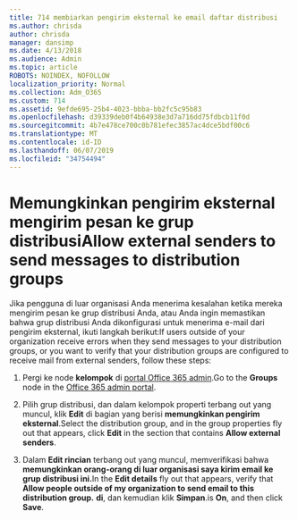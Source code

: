 ```yaml
---
title: 714 membiarkan pengirim eksternal ke email daftar distribusi
ms.author: chrisda
author: chrisda
manager: dansimp
ms.date: 4/13/2018
ms.audience: Admin
ms.topic: article
ROBOTS: NOINDEX, NOFOLLOW
localization_priority: Normal
ms.collection: Adm_O365
ms.custom: 714
ms.assetid: 9efde695-25b4-4023-bbba-bb2fc5c95b83
ms.openlocfilehash: d39339deb0f4b64938e3d7a716dd75fdbcb11f0d
ms.sourcegitcommit: 4b7e478ce700c0b781efec3857ac4dce5bdf00c6
ms.translationtype: MT
ms.contentlocale: id-ID
ms.lasthandoff: 06/07/2019
ms.locfileid: "34754494"
---
```

# <a name="allow-external-senders-to-send-messages-to-distribution-groups"></a><span data-ttu-id="38429-102">Memungkinkan pengirim eksternal mengirim pesan ke grup distribusi</span><span class="sxs-lookup"><span data-stu-id="38429-102">Allow external senders to send messages to distribution groups</span></span>

<span data-ttu-id="38429-103">Jika pengguna di luar organisasi Anda menerima kesalahan ketika mereka mengirim pesan ke grup distribusi Anda, atau Anda ingin memastikan bahwa grup distribusi Anda dikonfigurasi untuk menerima e-mail dari pengirim eksternal, ikuti langkah berikut:</span><span class="sxs-lookup"><span data-stu-id="38429-103">If users outside of your organization receive errors when they send messages to your distribution groups, or you want to verify that your distribution groups are configured to receive mail from external senders, follow these steps:</span></span>

1. <span data-ttu-id="38429-104">Pergi ke node **kelompok** di [portal Office 365 admin](https://portal.office.com/adminportal/home#/groups).</span><span class="sxs-lookup"><span data-stu-id="38429-104">Go to the **Groups** node in the [Office 365 admin portal](https://portal.office.com/adminportal/home#/groups).</span></span>

2. <span data-ttu-id="38429-105">Pilih grup distribusi, dan dalam kelompok properti terbang out yang muncul, klik **Edit** di bagian yang berisi **memungkinkan pengirim eksternal**.</span><span class="sxs-lookup"><span data-stu-id="38429-105">Select the distribution group, and in the group properties fly out that appears, click **Edit** in the section that contains **Allow external senders**.</span></span>

3. <span data-ttu-id="38429-106">Dalam **Edit rincian** terbang out yang muncul, memverifikasi bahwa **memungkinkan orang-orang di luar organisasi saya kirim email ke grup distribusi ini.**</span><span class="sxs-lookup"><span data-stu-id="38429-106">In the **Edit details** fly out that appears, verify that **Allow people outside of my organization to send email to this distribution group.**</span></span> <span data-ttu-id="38429-107">**di**, dan kemudian klik **Simpan**.</span><span class="sxs-lookup"><span data-stu-id="38429-107">is **On**, and then click **Save**.</span></span>
